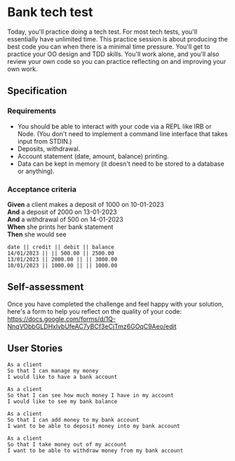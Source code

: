 # Bank tech test
Today, you'll practice doing a tech test.
For most tech tests, you'll essentially have unlimited time.  This practice session is about producing the best code you can when there is a minimal time pressure.
You'll get to practice your OO design and TDD skills.
You'll work alone, and you'll also review your own code so you can practice reflecting on and improving your own work.
## Specification

### Requirements

* You should be able to interact with your code via a REPL like IRB or Node.  (You don't need to implement a command line interface that takes input from STDIN.)
* Deposits, withdrawal.
* Account statement (date, amount, balance) printing.
* Data can be kept in memory (it doesn't need to be stored to a database or anything).
### Acceptance criteria
**Given** a client makes a deposit of 1000 on 10-01-2023  
**And** a deposit of 2000 on 13-01-2023  
**And** a withdrawal of 500 on 14-01-2023  
**When** she prints her bank statement  
**Then** she would see
```
date || credit || debit || balance
14/01/2023 || || 500.00 || 2500.00
13/01/2023 || 2000.00 || || 3000.00
10/01/2023 || 1000.00 || || 1000.00
```
## Self-assessment
Once you have completed the challenge and feel happy with your solution, here's a form to help you reflect on the quality of your code: https://docs.google.com/forms/d/1Q-NnqVObbGLDHxlvbUfeAC7yBCf3eCjTmz6GOqC9Aeo/edit


## User Stories


```
As a client
So that I can manage my money
I would like to have a bank account

As a client
So that I can see how much money I have in my account
I would like to see my bank balance

As a client
So that I can add money to my bank account
I want to be able to deposit money into my bank account

As a client
So that I take money out of my account
I want to be able to withdraw money from my bank account
```
